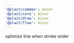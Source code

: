 ```yaml
---
'@plait/common': minor
'@plait/core': minor
'@plait/draw': minor
'@plait/flow': minor
---
```


optimize line when stroke wider
